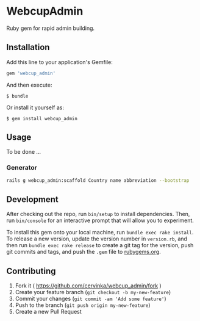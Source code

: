 # WebcupAdmin

Ruby gem for rapid admin building.

## Installation

Add this line to your application's Gemfile:

```ruby
gem 'webcup_admin'
```

And then execute:

    $ bundle

Or install it yourself as:

    $ gem install webcup_admin

## Usage

To be done ...

### Generator

```sh
rails g webcup_admin:scaffold Country name abbreviation --bootstrap
```


## Development

After checking out the repo, run `bin/setup` to install dependencies. Then, run `bin/console` for an interactive prompt that will allow you to experiment.

To install this gem onto your local machine, run `bundle exec rake install`. To release a new version, update the version number in `version.rb`, and then run `bundle exec rake release` to create a git tag for the version, push git commits and tags, and push the `.gem` file to [rubygems.org](https://rubygems.org).

## Contributing

1. Fork it ( https://github.com/cervinka/webcup_admin/fork )
2. Create your feature branch (`git checkout -b my-new-feature`)
3. Commit your changes (`git commit -am 'Add some feature'`)
4. Push to the branch (`git push origin my-new-feature`)
5. Create a new Pull Request
